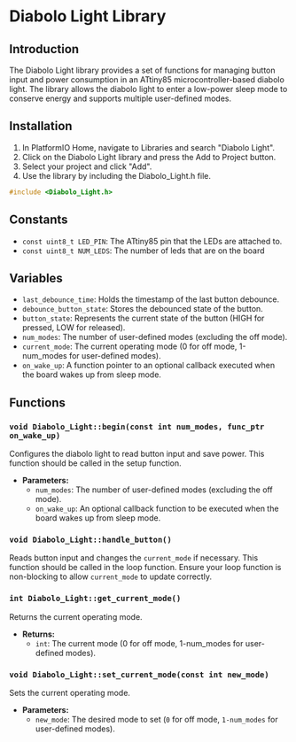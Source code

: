 # Diabolo Light Library

## Introduction

The Diabolo Light library provides a set of functions for managing button input and power consumption in an ATtiny85 microcontroller-based diabolo light. The library allows the diabolo light to enter a low-power sleep mode to conserve energy and supports multiple user-defined modes.

## Installation

1. In PlatformIO Home, navigate to Libraries and search "Diabolo Light".
2. Click on the Diabolo Light library and press the Add to Project button.
3. Select your project and click "Add".
4. Use the library by including the Diabolo_Light.h file.

```cpp
#include <Diabolo_Light.h>
```

## Constants

- `const uint8_t LED_PIN`: The ATtiny85 pin that the LEDs are attached to.
- `const uint8_t NUM_LEDS`: The number of leds that are on the board

## Variables

- `last_debounce_time`: Holds the timestamp of the last button debounce.
- `debounce_button_state`: Stores the debounced state of the button.
- `button_state`: Represents the current state of the button (HIGH for pressed, LOW for released).
- `num_modes`: The number of user-defined modes (excluding the off mode).
- `current_mode`: The current operating mode (0 for off mode, 1-num_modes for user-defined modes).
- `on_wake_up`: A function pointer to an optional callback executed when the board wakes up from sleep mode.

## Functions

### `void Diabolo_Light::begin(const int num_modes, func_ptr on_wake_up)`

Configures the diabolo light to read button input and save power. This function should be called in the setup function.

- **Parameters:**
  - `num_modes`: The number of user-defined modes (excluding the off mode).
  - `on_wake_up`: An optional callback function to be executed when the board wakes up from sleep mode.

### `void Diabolo_Light::handle_button()`

Reads button input and changes the `current_mode` if necessary. This function should be called in the loop function. Ensure your loop function is non-blocking to allow `current_mode` to update correctly.

### `int Diabolo_Light::get_current_mode()`

Returns the current operating mode.

- **Returns:**
  - `int`: The current mode (0 for off mode, 1-num_modes for user-defined modes).

### `void Diabolo_Light::set_current_mode(const int new_mode)`

Sets the current operating mode.

- **Parameters:**
  - `new_mode`: The desired mode to set (`0` for off mode, `1-num_modes` for user-defined modes).